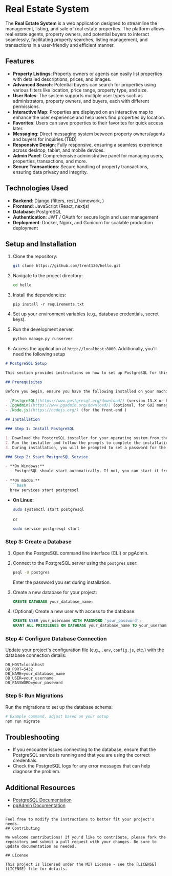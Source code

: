 
# Real Estate System

The **Real Estate System** is a web application designed to streamline the management, listing, and sale of real estate properties. The platform allows real estate agents, property owners, and potential buyers to interact seamlessly, facilitating property searches, listing management, and transactions in a user-friendly and efficient manner.

## Features

- **Property Listings**: Property owners or agents can easily list properties with detailed descriptions, prices, and images.
- **Advanced Search**: Potential buyers can search for properties using various filters like location, price range, property type, and size.
- **User Roles**: The system supports multiple user types such as administrators, property owners, and buyers, each with different permissions.
- **Interactive Map**: Properties are displayed on an interactive map to enhance the user experience and help users find properties by location.
- **Favorites**: Users can save properties to their favorites for quick access later.
- **Messaging**: Direct messaging system between property owners/agents and buyers for inquiries.(TBD)
- **Responsive Design**: Fully responsive, ensuring a seamless experience across desktop, tablet, and mobile devices.
- **Admin Panel**: Comprehensive administrative panel for managing users, properties, transactions, and more.
- **Secure Transactions**: Secure handling of property transactions, ensuring data privacy and integrity.
  
## Technologies Used

- **Backend**: Django (filters, rest_framework, )
- **Frontend**: JavaScript (React, nextjs)
- **Database**: PostgreSQL
- **Authentication**: JWT / OAuth for secure login and user management
- **Deployment**: Docker, Nginx, and Gunicorn for scalable production deployment

## Setup and Installation

1. Clone the repository:
    ```bash
    git clone https://github.com/trent130/hello.git
    ```

2. Navigate to the project directory:
    ```bash
    cd hello
    ```

3. Install the dependencies:
    ```
    pip install -r requirements.txt
    ```
    
4. Set up your environment variables (e.g., database credentials, secret keys).

5. Run the development server:
    ```bash
    python manage.py runserver
    ```

6. Access the application at `http://localhost:8000`.
Additionally, you'll need the following setup
```markdown
# PostgreSQL Setup

This section provides instructions on how to set up PostgreSQL for this project.

## Prerequisites

Before you begin, ensure you have the following installed on your machine:

- [PostgreSQL](https://www.postgresql.org/download/) (version 13.X or higher)
- [pgAdmin](https://www.pgadmin.org/download/) (optional, for GUI management)
- [Node.js](https://nodejs.org/) (for the front-end )

## Installation

### Step 1: Install PostgreSQL

1. Download the PostgreSQL installer for your operating system from the [official website](https://www.postgresql.org/download/).
2. Run the installer and follow the prompts to complete the installation.
3. During installation, you will be prompted to set a password for the default `postgres` user. Make sure to remember this password.

### Step 2: Start PostgreSQL Service

- **On Windows:**
  - PostgreSQL should start automatically. If not, you can start it from the Services application.
  
- **On macOS:**
  ```bash
  brew services start postgresql
  ```

- **On Linux:**
  ```bash
  sudo systemctl start postgresql
  ```
  or
  ``` bash
  sudo service postgresql start
  ```
### Step 3: Create a Database

1. Open the PostgreSQL command line interface (CLI) or pgAdmin.
2. Connect to the PostgreSQL server using the `postgres` user:
   ```bash
   psql -U postgres
   ```
   Enter the password you set during installation.

3. Create a new database for your project:
   ```sql
   CREATE DATABASE your_database_name;
   ```

4. (Optional) Create a new user with access to the database:
   ```sql
   CREATE USER your_username WITH PASSWORD 'your_password';
   GRANT ALL PRIVILEGES ON DATABASE your_database_name TO your_username;
   ```

### Step 4: Configure Database Connection

Update your project's configuration file (e.g., `.env`, `config.js`, etc.) with the database connection details:

```plaintext
DB_HOST=localhost
DB_PORT=5432
DB_NAME=your_database_name
DB_USER=your_username
DB_PASSWORD=your_password
```

### Step 5: Run Migrations

Run the migrations to set up the database schema:

```bash
# Example command, adjust based on your setup
npm run migrate
```

## Troubleshooting

- If you encounter issues connecting to the database, ensure that the PostgreSQL service is running and that you are using the correct credentials.
- Check the PostgreSQL logs for any error messages that can help diagnose the problem.

## Additional Resources

- [PostgreSQL Documentation](https://www.postgresql.org/docs/)
- [pgAdmin Documentation](https://www.pgadmin.org/docs/)

```

Feel free to modify the instructions to better fit your project's needs.
## Contributing

We welcome contributions! If you'd like to contribute, please fork the repository and submit a pull request with your changes. Be sure to update documentation as needed.

## License

This project is licensed under the MIT License - see the [LICENSE](LICENSE) file for details.
